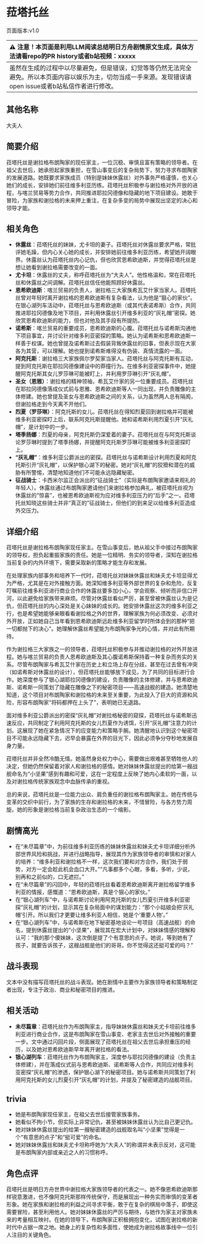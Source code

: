 # 菈塔托丝
页面版本:v1.0
 

| :warning: 注意！本页面是利用LLM阅读总结明日方舟剧情原文生成，具体方法请看repo的PR history或者b站视频：xxxxx           |
|:----------------------------|
| 虽然在生成的过程中以尽量避免，但是错误，幻觉等等仍然无法完全避免。所以本页面内容以娱乐为主，切勿当成一手来源。发现错误请open issue或者b站私信作者进行修改。|



## 其他名称
大夫人
## 简要介绍
菈塔托丝是谢拉格布朗陶家的现任家主，一位沉稳、审慎且富有策略的领导者。在祖父去世后，她承担起家族重担，在雪山事变后的复杂局势下，努力寻求布朗陶家的发展道路。她既要求家族成员（特别是妹妹休露丝）对外事务严格谨慎，也关心她们的成长，安排她们前往维多利亚历练。菈塔托丝积极参与谢拉格对外开放的进程，与喀兰贸易等势力合作，共同推进耶拉冈德像和隐藏的地下项目建设。她敢于冒险，为家族和谢拉格的未来押上重注，在复杂多变的局势中展现出坚定的决心和领导才能。
## 相关角色
-   **休露丝**：菈塔托丝的妹妹，尤卡坦的妻子。菈塔托丝对休露丝要求严格，常批评她毛躁，但内心关心她的成长，并安排她前往维多利亚历练，希望她开阔眼界。休露丝认为菈塔托丝内心记仇，但也欣赏恩希欧迪斯，并觉得菈塔托丝是想让她看到谢拉格需要改变的一面。
-   **尤卡坦**：休露丝的丈夫，称呼菈塔托丝为“大夫人”。他性格温和，常在菈塔托丝和休露丝之间调解。菈塔托丝信任他能照顾好休露丝。
-   **恩希欧迪斯**：喀兰贸易的负责人，谢拉格三大家族希瓦艾什家当家人。菈塔托丝曾对年轻时离开谢拉格的恩希欧迪斯有复杂看法，认为他是“狠心的家伙”。在银心湖列车活动中，菈塔托丝与恩希欧迪斯（或其代表诺希斯）合作，共同推进耶拉冈德像及地下项目，并利用休露丝引开维多利亚的“灰礼帽”密探。她欣赏恩希欧迪斯的能力，但也对他及其手段有所提防。
-   **诺希斯**：喀兰贸易的重要成员，恩希欧迪斯的心腹。菈塔托丝与诺希斯沟通地下项目事宜，并讨论针对维多利亚密探的策略。她认为诺希斯和恩希欧迪斯一样善于权谋。她也曾提及诺希斯过去假装背叛休露丝的旧事，但表示现在大家各为其营，可以理解。她也提到诺希斯难得没有伪装、真情流露的一面。
-   **阿克托斯**：谢拉格三大家族佩尔罗契家当家人。菈塔托丝与阿克托斯有互动，提到阿克托斯在耶拉冈德像建设中的莽撞行为。在维多利亚密探事件中，她提醒阿克托斯其女儿罗莎琳可能被盯上，并利用罗莎琳引开“灰礼帽”。
-   **圣女（恩雅）**：谢拉格的精神领袖，希瓦艾什家的另一位重要成员。菈塔托丝在耶拉冈德像落成仪式前与恩雅、恩希欧迪斯等人一同出现，并负责雕像的主体修建。她也曾提及圣女与恩希欧迪斯之间的关系，认为虽然两人总有隔阂，但谢拉格走到今天离不开他们。
-   **烈夏（罗莎琳）**：阿克托斯的女儿。菈塔托丝在得知烈夏回到谢拉格并可能被维多利亚密探盯上后，联系阿克托斯提醒他。她和诺希斯利用烈夏引开“灰礼帽”，是计划中的一步。
-   **塔季扬娜**：烈夏的母亲，阿克托斯仍深爱着的妻子。菈塔托丝在与阿克托斯谈论罗莎琳时提到了塔季扬娜，并提醒阿克托斯罗莎琳可能被维多利亚密探盯上。
-   **“灰礼帽”**：维多利亚公爵派出的密探。菈塔托丝与诺希斯设计利用烈夏和阿克托斯引开“灰礼帽”，以保护银心湖下的秘密。她对“灰礼帽”的狡猾和潜在的威胁有所警惕，清楚地知道他们不可能永远隐藏秘密。
-   **征战骑士**：卡西米尔监正会派出的“征战骑士”（实际是布朗陶家邀请来观礼的年轻人）。休露丝通过布朗陶家邀请他们来谢拉格参加典礼，被菈塔托丝视为休露丝的“惊喜”，也被恩希欧迪斯视为应对维多利亚压力的“后手”之一。菈塔托丝知晓这些骑士并非“真正的”征战骑士，但他们的到来足以给维多利亚造成外交压力。
## 详细介绍
菈塔托丝是谢拉格布朗陶家现任家主。在雪山事变后，她从祖父手中接过布朗陶家的领导权，担负起重振家族的责任。她是一位精明、务实的领导者，深知在谢拉格当前复杂的内外环境下，需要采取新的策略才能生存和发展。

在处理家族内部事务和培养下一代时，菈塔托丝对妹妹休露丝和妹夫尤卡坦显得尤为严格，尤其是在对外接触方面。她深知维多利亚等外部世界的复杂和危险，反复叮嘱前往维多利亚进行商业合作的休露丝要多加小心，学会观察、倾听而非信口开河，以此避免给家族带来麻烦。尽管对休露丝看似严厉，甚至曾被休露丝认为是记仇，但菈塔托丝的内心深处是关心妹妹的成长的。她安排休露丝这次的维多利亚之行，也是希望她能够亲眼看看谢拉格之外的世界，理解家族为何必须改变、必须对外开放，正如她自己当年看到恩希欧迪斯远赴维多利亚留学时所体会到的那种“把一切都抛下的决心”。她理解休露丝希望能为布朗陶家争光的心情，并对此有所期待。

作为谢拉格三大家族之一的领导者，菈塔托丝积极参与并推动谢拉格的对外开放进程。她与喀兰贸易的负责人恩希欧迪斯及其心腹诺希斯保持着一种复杂而务实的关系。尽管布朗陶家与希瓦艾什家在历史上和立场上存在分歧，甚至在过去曾有冲突（如诺希斯对休露丝的设计），但菈塔托丝能够放下成见，为了共同的目标进行合作。她深度参与了银心湖耶拉冈德像的建设，负责雕像的主体修建，并与恩希欧迪斯、诺希斯一同策划了隐藏在雕像之下的秘密项目——高速战舰的建造。她清楚地知道，这个项目对布朗陶家和谢拉格的未来至关重要，为此投入了巨大的资源和风险，形容布朗陶家“将码都押在上头了”，表明她已无退路。

面对维多利亚公爵派出的密探“灰礼帽”对谢拉格秘密的窥探，菈塔托丝与诺希斯迅速反应，共同制定了利用阿克托斯的女儿烈夏作为诱饵，引开“灰礼帽”注意力的计划。这展现了她在紧急情况下的应变能力和策略手腕。她清醒地认识到这个秘密项目不可能永远隐藏下去，迟早会暴露在外界的目光下，因此必须争分夺秒地发展自身力量。

菈塔托丝并非全然冷酷无情。她虽然身处权力中心，需要做出艰难甚至牺牲他人的决定，但她仍然保留着对家人和谢拉格的感情。她对妹妹休露丝提出的给第一艘战舰命名为“小坚果”感到有趣和可爱，这在一定程度上反映了她内心柔软的一面，以及对谢拉格传统家族观念中血脉传承的重视。

总的来说，菈塔托丝是一位能力出众、肩负重任的谢拉格布朗陶家主。她在传统与变革的交织中前行，为了家族的生存和谢拉格的未来，不惜冒险，与各方势力周旋。她的形象是谢拉格当前复杂政治生态的一个缩影。
## 剧情高光
*   在“未尽篇章”中，为前往维多利亚历练的妹妹休露丝和妹夫尤卡坦详细分析外部世界风险和挑战，并进行战略指导，展现其作为家族领导者的审慎和对家人的培养：“维多利亚和谢拉格不一样，这次我们要和对方合作，我们处于弱势，对方一定会趁此机会血口大开。”“凡事都多个心眼，多看，多听，少说，别再和之前似的，口无遮拦。”
*   在“未尽篇章”的闪回中，年轻的菈塔托丝看着恩希欧迪斯离开谢拉格留学维多利亚的情报，感慨道：“恩希欧迪斯，真是个狠心的家伙。”
*   在“银心湖列车”中，与诺希斯讨论利用阿克托斯的女儿烈夏引开维多利亚密探“灰礼帽”的计划，显示其在复杂局面中的谋划能力：“那个小姑娘会把‘灰礼帽’引开。所以我们才更要让维多利亚人相信，她是个‘重要人物’。”
*   在“银心湖列车”中，与诺希斯在地下秘密基地谈论一号项目（高速战舰）的命名，提到休露丝提出的“小坚果”，展现其在宏大计划中，对妹妹情感的理解和认可：“我的那个傻妹妹，这次倒是提了个有意思的点子。她说，等到她有了孩子，就要告诉孩子，这艘战舰是他们的哥哥。你不觉得这还挺可爱的吗？”
## 战斗表现
文本中没有描写菈塔托丝的战斗表现。她在剧情中主要作为家族领导者和策略制定者出现，专注于政治、商业和秘密项目的推进。
## 相关活动
-   **未尽篇章**：菈塔托丝作为布朗陶家主，指导妹妹休露丝和妹夫尤卡坦前往维多利亚进行商业合作，这是布朗陶家在雪山事变、老家主去世后对外接触的重要一步。文中通过闪回片段，侧面展现了菈塔托丝在祖父去世后承担重压的经历，以及她对恩希欧迪斯早年离开谢拉格的看法。
-   **银心湖列车**：菈塔托丝作为布朗陶家主，深度参与耶拉冈德像的建设（负责主体修建），并在落成仪式前与恩希欧迪斯、诺希斯等人合作，共同应对维多利亚密探“灰礼帽”的渗透，保护银心湖下的秘密项目。她与诺希斯共同策划了利用阿克托斯的女儿烈夏引开“灰礼帽”的计划，并提及了秘密建造的战舰项目。
## trivia
*   她是布朗陶家现任家主，在祖父去世后接管家族事务。
*   她看似不拘小节，但实际上非常记仇，甚至被妹妹休露丝认为比自己更记仇。
*   她对妹妹休露丝提出的给第一艘秘密建造的战舰取名叫“小坚果”觉得是一个“有意思的点子”和“挺可爱”的命名。
*   她对妹妹休露丝和妹夫尤卡坦称呼她为“大夫人”的称谓并未表示反对，这可能是布朗陶家内部或亲近之人的习惯称呼。
## 角色点评
菈塔托丝是明日方舟世界中谢拉格大家族领导者的代表之一。她不像恩希欧迪斯那样锐意激进，也不像阿克托斯那样传统保守，而是展现出一种务实而审慎的变革者形象。她在家族和谢拉格的利益之间寻求平衡，敢于在复杂的棋局中落子，即使这需要冒险，甚至利用他人。她对妹妹休露丝的严厉与期待，与她作为家主对家族未来的考量相互映衬。在她的领导下，布朗陶家正积极拥抱变化，试图在谢拉格的新时代中占据一席之地。她身上的复杂性和多面性，使她成为谢拉格故事线中一位引人注目的关键角色。
